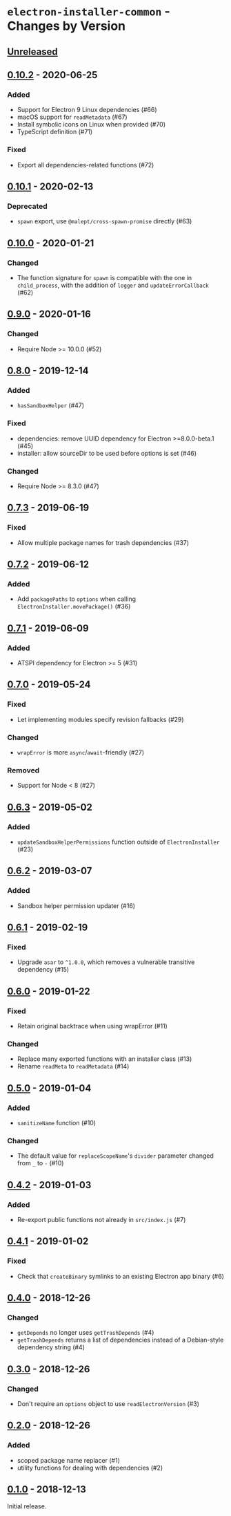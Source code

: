 # `electron-installer-common` - Changes by Version

## [Unreleased]

[Unreleased]: https://github.com/electron-userland/electron-installer-common/compare/v0.10.2...master

## [0.10.2] - 2020-06-25

[0.10.2]: https://github.com/electron-userland/electron-installer-common/compare/v0.10.1...v0.10.2

### Added

* Support for Electron 9 Linux dependencies (#66)
* macOS support for `readMetadata` (#67)
* Install symbolic icons on Linux when provided (#70)
* TypeScript definition (#71)

### Fixed

* Export all dependencies-related functions (#72)

## [0.10.1] - 2020-02-13

[0.10.1]: https://github.com/electron-userland/electron-installer-common/compare/v0.10.0...v0.10.1

### Deprecated

* `spawn` export, use `@malept/cross-spawn-promise` directly (#63)

## [0.10.0] - 2020-01-21

[0.10.0]: https://github.com/electron-userland/electron-installer-common/compare/v0.9.0...v0.10.0

### Changed

* The function signature for `spawn` is compatible with the one in `child_process`, with the
  addition of `logger` and `updateErrorCallback` (#62)

## [0.9.0] - 2020-01-16

[0.9.0]: https://github.com/electron-userland/electron-installer-common/compare/v0.8.0...v0.9.0

### Changed

* Require Node >= 10.0.0 (#52)

## [0.8.0] - 2019-12-14

[0.8.0]: https://github.com/electron-userland/electron-installer-common/compare/v0.7.3...v0.8.0

### Added

* `hasSandboxHelper` (#47)

### Fixed

* dependencies: remove UUID dependency for Electron >=8.0.0-beta.1 (#45)
* installer: allow sourceDir to be used before options is set (#46)

### Changed

* Require Node >= 8.3.0 (#47)

## [0.7.3] - 2019-06-19

[0.7.3]: https://github.com/electron-userland/electron-installer-common/compare/v0.7.2...v0.7.3

### Fixed

* Allow multiple package names for trash dependencies (#37)

## [0.7.2] - 2019-06-12

[0.7.2]: https://github.com/electron-userland/electron-installer-common/compare/v0.7.1...v0.7.2

### Added

* Add `packagePaths` to `options` when calling `ElectronInstaller.movePackage()` (#36)

## [0.7.1] - 2019-06-09

[0.7.1]: https://github.com/electron-userland/electron-installer-common/compare/v0.7.0...v0.7.1

### Added

* ATSPI dependency for Electron >= 5 (#31)

## [0.7.0] - 2019-05-24

[0.7.0]: https://github.com/electron-userland/electron-installer-common/compare/v0.6.3...v0.7.0

### Fixed

* Let implementing modules specify revision fallbacks (#29)

### Changed

* `wrapError` is more `async`/`await`-friendly (#27)

### Removed

* Support for Node &lt; 8 (#27)

## [0.6.3] - 2019-05-02

[0.6.3]: https://github.com/electron-userland/electron-installer-common/compare/v0.6.2...v0.6.3

### Added

* `updateSandboxHelperPermissions` function outside of `ElectronInstaller` (#23)

## [0.6.2] - 2019-03-07

[0.6.2]: https://github.com/electron-userland/electron-installer-common/compare/v0.6.1...v0.6.2

### Added

* Sandbox helper permission updater (#16)

## [0.6.1] - 2019-02-19

[0.6.1]: https://github.com/electron-userland/electron-installer-common/compare/v0.6.0...v0.6.1

### Fixed

* Upgrade `asar` to `^1.0.0`, which removes a vulnerable transitive dependency (#15)

## [0.6.0] - 2019-01-22

[0.6.0]: https://github.com/electron-userland/electron-installer-common/compare/v0.5.0...v0.6.0

### Fixed

* Retain original backtrace when using wrapError (#11)

### Changed

* Replace many exported functions with an installer class (#13)
* Rename `readMeta` to `readMetadata` (#14)

## [0.5.0] - 2019-01-04

[0.5.0]: https://github.com/electron-userland/electron-installer-common/compare/v0.4.2...v0.5.0

### Added

* `sanitizeName` function (#10)

### Changed

* The default value for `replaceScopeName`'s `divider` parameter changed from `_` to `-` (#10)

## [0.4.2] - 2019-01-03

[0.4.2]: https://github.com/electron-userland/electron-installer-common/compare/v0.4.1...v0.4.2

### Added

* Re-export public functions not already in `src/index.js` (#7)

## [0.4.1] - 2019-01-02

[0.4.1]: https://github.com/electron-userland/electron-installer-common/compare/v0.4.0...v0.4.1

### Fixed

* Check that `createBinary` symlinks to an existing Electron app binary (#6)

## [0.4.0] - 2018-12-26

[0.4.0]: https://github.com/electron-userland/electron-installer-common/compare/v0.3.0...v0.4.0

### Changed

* `getDepends` no longer uses `getTrashDepends` (#4)
* `getTrashDepends` returns a list of dependencies instead of a Debian-style dependency string (#4)

## [0.3.0] - 2018-12-26

[0.3.0]: https://github.com/electron-userland/electron-installer-common/compare/v0.2.0...v0.3.0

### Changed

* Don't require an `options` object to use `readElectronVersion` (#3)

## [0.2.0] - 2018-12-26

[0.2.0]: https://github.com/electron-userland/electron-installer-common/compare/v0.1.0...v0.2.0

### Added

* scoped package name replacer (#1)
* utility functions for dealing with dependencies (#2)

## [0.1.0] - 2018-12-13

[0.1.0]: https://github.com/electron-userland/electron-installer-common/releases/tag/v0.1.0

Initial release.
